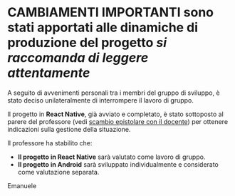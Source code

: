 # CAMBIAMENTI IMPORTANTI sono stati apportati alle dinamiche di produzione del progetto *si raccomanda di leggere attentamente*

A seguito di avvenimenti personali tra i membri del gruppo di sviluppo, è stato deciso unilateralmente di interrompere il lavoro di gruppo. 

Il progetto in **React Native**, già avviato e completato, è stato sottoposto al parere del professore (vedi [scambio epistolare con il docente](https://github.com/hikerema/mancia-e-cucchiti/blob/main/Screenshot%202025-01-26%20alle%2018.37.16.png)) per ottenere indicazioni sulla gestione della situazione. 

Il professore ha stabilito che:  
- **Il progetto in React Native** sarà valutato come lavoro di gruppo.  
- **Il progetto in Android** sarà sviluppato individualmente e considerato come valutazione separata.

Emanuele
